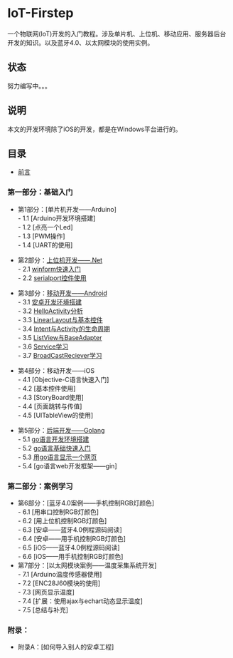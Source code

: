 # IoT-Firstep
一个物联网(IoT)开发的入门教程。涉及单片机、上位机、移动应用、服务器后台开发的知识。以及蓝牙4.0、以太网模块的使用实例。
## 状态
努力编写中。。。
## 说明
本文的开发环境除了iOS的开发，都是在Windows平台进行的。
## 目录
- [前言](./book/preface.md)

### 第一部分：基础入门
- 第1部分：[单片机开发——Arduino]  
        - 1.1 [Arduino开发环境搭建]  
        - 1.2 [点亮一个Led]  
        - 1.3 [PWM操作]  
        - 1.4 [UART的使用]  
- 第2部分：[上位机开发——.Net](./book/2.0.md)  
        - 2.1 [winform快速入门](./book/2.1.md)  
        - 2.2 [serialport控件使用](./book/2.2.md)  
- 第3部分：[移动开发——Android](./book/3.0.md)  
        - 3.1 [安卓开发环境搭建](./book/3.1.md)  
        - 3.2 [HelloActivity分析](./book/3.2.md)  
        - 3.3 [LinearLayout与基本控件](./book/3.3.md)  
        - 3.4 [Intent与Activity的生命周期](./book/3.4.md)  
        - 3.5 [ListView与BaseAdapter](./book/3.5.md)  
        - 3.6 [Service学习](./book/3.6.md)  
        - 3.7 [BroadCastReciever学习](./book/3.7.md)  
- 第4部分：移动开发——iOS  
        - 4.1 [Objective-C语言快速入门]  
        - 4.2 [基本控件使用]  
        - 4.3 [StoryBoard使用]  
        - 4.4 [页面跳转与传值]  
        - 4.5 [UITableView的使用]  

- 第5部分：[后端开发——Golang](./book/5.0.md)  
        - 5.1 [go语言开发环境搭建](./book/5.1.md)  
        - 5.2 [go语言基础快速入门](./book/5.2.md)  
        - 5.3 [用go语言显示一个网页](./book/5.3.md)  
        - 5.4 [go语言web开发框架——gin]  

### 第二部分：案例学习
- 第6部分：[蓝牙4.0案例——手机控制RGB灯颜色]  
        - 6.1 [用串口控制RGB灯颜色]  
        - 6.2 [用上位机控制RGB灯颜色]  
        - 6.3 [安卓——蓝牙4.0例程源码阅读]  
        - 6.4 [安卓——用手机控制RGB灯颜色]  
        - 6.5 [iOS——蓝牙4.0例程源码阅读]  
        - 6.6 [iOS——用手机控制RGB灯颜色]  
- 第7部分：[以太网模块案例——温度采集系统开发]  
        - 7.1 [Arduino温度传感器使用]  
        - 7.2 [ENC28J60模块的使用]  
        - 7.3 [网页显示温度]  
        - 7.4 [扩展：使用ajax与echart动态显示温度]  
        - 7.5 [总结与补充]  

### 附录：
- 附录A：[如何导入别人的安卓工程]  
